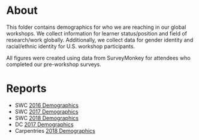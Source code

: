 # About
This folder contains demographics for who we are reaching in our global workshops. We collect information for learner status/position and field of research/work globally. Additionally, we collect data for gender identity and racial/ethnic identity for U.S. workshop participants.

All figures were created using data from SurveyMonkey for attendees who completed our pre-workshop surveys.

# Reports
+ SWC [2016 Demographics](https://carpentries.github.io/equity-and-inclusion/code/swc-2016-demographics.html)
+ SWC [2017 Demographics](https://carpentries.github.io/equity-and-inclusion/code/swc-2017-demographics.html)
+ SWC [2018 Demographics](https://carpentries.github.io/equity-and-inclusion/code/swc-2018-demographics.html)
+ DC [2017 Demographics](https://carpentries.github.io/equity-and-inclusion/code/dc-2017-demographics.html)
+ Carpentries [2018 Demographics](https://carpentries.github.io/equity-and-inclusion/code/2018-July.html)
